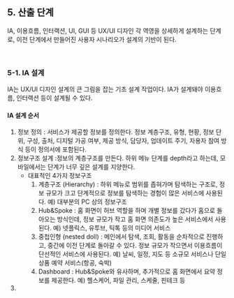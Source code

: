 ## 5. 산출 단계

IA, 이용흐름, 인터랙션, UI, GUI 등 UX/UI 디자인 각 역영을 상세하게 설계하는 단계로, 이전 단계에서 만들어진 사용자 시나리오가 설계의 기반이 된다.

<br/>

### 5-1. IA 설계

IA는 UX/UI 디자인 설계의 큰 그림을 잡는 기초 설계 작업이다. IA가 설계돼야 이용흐름, 인터랙션 등이 설계될 수 있다.

#### IA 설계 순서

1. 정보 정의 : 서비스가 제공할 정보를 정의한다.
   정보 계층구조, 유형, 현황, 정보 단위, 구성, 출처, 디지털 가공 여부, 제공 방식, 담당자, 업데이트 주기, 자용자 참여 방식 등이 정의서에 포함된다.
2. 정보구조 설계 :정보의 계층구조를 만든다.
   하위 메뉴 단계를 depth라고 하는데, 모바일에서는 단계가 너무 깊은 설계를 지양한다.
   - 대표적인 4가지 정보구조
     1) 계층구조 (Hierarchy) : 하위 메뉴로 범위를 좁혀가며 탐색하는 구조로, 정보 규모가 크고 단계적으로 정보를 탐색하는 경험이 많은 서비스에 사용된다. 예) 대부분의 PC 상의 정보구조
     2) Hub&Spoke : 홈 화면이 허브 역할을 하며 개별 정보를 갔다가 홈으로 돌아오는 방식인데, 정보 규모가 작고 홈 화면 의존도가 높은 서비스에서 사용된다. 예) 넷플릭스, 유투브, 틱톡 등의 미디어 서비스
     3) 중첩인형 (nested doll) : 메인에서 탐색, 조회, 활동을 순차적으로 진행하고, 중간에 이전 단계로 돌아갈 수 있다. 정보 규모가 작으면서 이용흐름이 단선적인 서비스에 사용된다. 예) 날씨, 일정, 지도 등 소규모 서비스나 단일 상품 예약 서비스(항공, 숙박)
     4) Dashboard : Hub&Spoke와 유사하며, 추가적으로 홈 화면에서 요약 정보를 제공한다. 예) 헬스케어, 파일 관리, 스케줄, 핀테크 등
3. 
